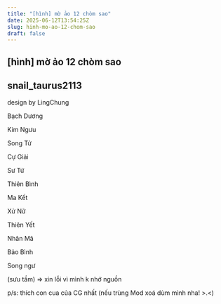 ```yaml
---
title: "[hình] mờ ảo 12 chòm sao"
date: 2025-06-12T13:54:25Z
slug: hinh-mo-ao-12-chom-sao
draft: false
---
```


## [hình] mờ ảo 12 chòm sao

## snail_taurus2113

design by LingChung
 
Bạch Dương

 
 
Kim Ngưu

 
 
Song Tử

 
 
Cự Giải

 
 
Sư Tử

 
 
Thiên Bình

 
 
Ma Kết

 
 
Xử Nữ

 
 
Thiên Yết

 
 
Nhân Mã

 
 
Bảo Bình

 
 
Song ngư

 
(sưu tầm) => xin lỗi vì mình k nhớ nguồn
 
p/s: thích con cua của CG nhất 
(nếu trùng Mod xoá dùm mình nha! >.<)